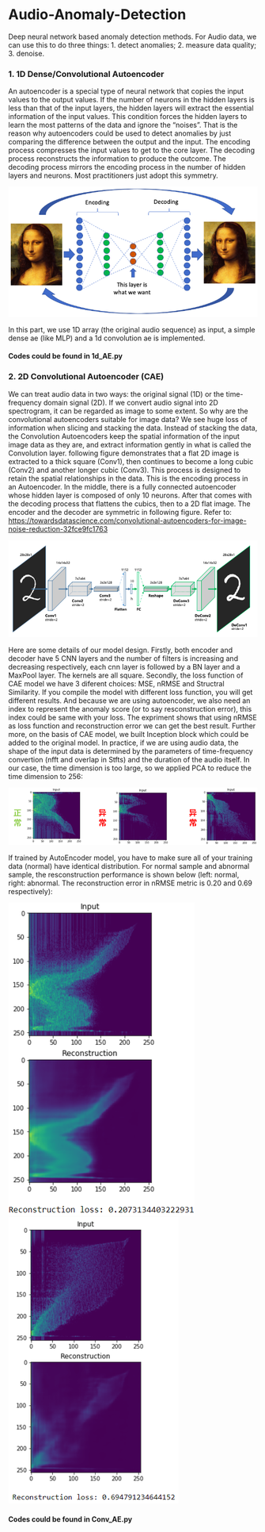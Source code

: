 # Audio-Anomaly-Detection
Deep neural network based anomaly detection methods.
For Audio data, we can use this to do three things: 1. detect anomalies; 2. measure data quality; 3. denoise.
### 1. 1D Dense/Convolutional Autoencoder
An autoencoder is a special type of neural network that copies the input values to the output values. If the number of neurons in the hidden layers is less than that of the input layers, the hidden layers will extract the essential information of the input values. This condition forces the hidden layers to learn the most patterns of the data and ignore the “noises”. That is the reason why autoencoders could be used to detect anomalies by just comparing the difference between the output and the input. The encoding process compresses the input values to get to the core layer. The decoding process reconstructs the information to produce the outcome. The decoding process mirrors the encoding process in the number of hidden layers and neurons. Most practitioners just adopt this symmetry.

![Image_text](https://github.com/WWH98932/Audio-Anomaly-Detection/blob/master/image/ae_model_2.png)

In this part, we use 1D array (the original audio sequence) as input, a simple dense ae (like MLP) and a 1d convolution ae is implemented.
#### Codes could be found in 1d_AE.py

### 2. 2D Convolutional Autoencoder (CAE)
We can treat audio data in two ways: the original signal (1D) or the time-frequency domain signal (2D). If we convert audio signal into 2D spectrogram, it can be regarded as image to some extent. So why are the convolutional autoencoders suitable for image data? We see huge loss of information when slicing and stacking the data. Instead of stacking the data, the Convolution Autoencoders keep the spatial information of the input image data as they are, and extract information gently in what is called the Convolution layer. following figure demonstrates that a flat 2D image is extracted to a thick square (Conv1), then continues to become a long cubic (Conv2) and another longer cubic (Conv3). This process is designed to retain the spatial relationships in the data. This is the encoding process in an Autoencoder. In the middle, there is a fully connected autoencoder whose hidden layer is composed of only 10 neurons. After that comes with the decoding process that flattens the cubics, then to a 2D flat image. The encoder and the decoder are symmetric in following figure. Refer to: https://towardsdatascience.com/convolutional-autoencoders-for-image-noise-reduction-32fce9fc1763

![Image_text](https://github.com/WWH98932/Audio-Anomaly-Detection/blob/master/image/ae_cnn.png)

Here are some details of our model design. Firstly, both encoder and decoder have 5 CNN layers and the number of filters is increasing and decreasing respectively, each cnn layer is followed by a BN layer and a MaxPool layer. The kernels are all square. Secondly, the loss function of CAE model we have 3 diferent choices: MSE, nRMSE and Structral Similarity. If you compile the model with different loss function, you will get different results. And because we are using autoencoder, we also need an index to represent the anomaly score (or to say resconstruction error), this index could be same with your loss. The expriment shows that using nRMSE as loss function and reconstruction error we can get the best result. Further more, on the basis of CAE model, we built Inception block which could be added to the original model.
In practice, if we are using audio data, the shape of the input data is determined by the parameters of time-frequency convertion (nfft and overlap in Stfts) and the duration of the audio itself. In our case, the time dimension is too large, so we applied PCA to reduce the time dimension to 256:

![Image_text](https://github.com/WWH98932/Audio-Anomaly-Detection/blob/master/image/PCA.png)

If trained by AutoEncoder model, you have to make sure all of your training data (normal) have identical distribution. For normal sample and abnormal sample, the resconstruction performance is shown below (left: normal, right: abnormal. The reconstruction error in nRMSE metric is 0.20 and 0.69 respectively):

![Image_text](https://github.com/WWH98932/Audio-Anomaly-Detection/blob/master/image/normal.png) ![Image_text](https://github.com/WWH98932/Audio-Anomaly-Detection/blob/master/image/abnormal.png)

#### Codes could be found in Conv_AE.py
